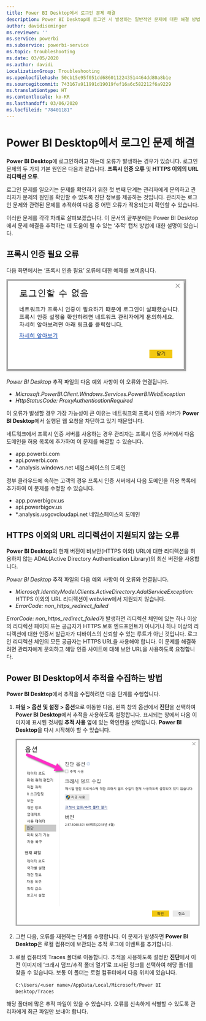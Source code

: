 ```yaml
---
title: Power BI Desktop에서 로그인 문제 해결
description: Power BI Desktop에 로그인 시 발생하는 일반적인 문제에 대한 해결 방법
author: davidiseminger
ms.reviewer: ''
ms.service: powerbi
ms.subservice: powerbi-service
ms.topic: troubleshooting
ms.date: 03/05/2020
ms.author: davidi
LocalizationGroup: Troubleshooting
ms.openlocfilehash: 50cb15e95f051dd6860112243514464dd80a8b1e
ms.sourcegitcommit: 743167a911991d19019fef16a6c582212f6a9229
ms.translationtype: HT
ms.contentlocale: ko-KR
ms.lasthandoff: 03/06/2020
ms.locfileid: "78401181"
---
```

# <a name="troubleshooting-sign-in-for-power-bi-desktop"></a>Power BI Desktop에서 로그인 문제 해결
**Power BI Desktop**에 로그인하려고 하는데 오류가 발생하는 경우가 있습니다. 로그인 문제의 두 가지 기본 원인은 다음과 같습니다. **프록시 인증 오류** 및 **HTTPS 이외의 URL 리디렉션 오류**. 

로그인 문제를 일으키는 문제를 확인하기 위한 첫 번째 단계는 관리자에게 문의하고 관리자가 문제의 원인을 확인할 수 있도록 진단 정보를 제공하는 것입니다. 관리자는 로그인 문제와 관련된 문제를 추적하여 다음 중 어떤 오류가 적용되는지 확인할 수 있습니다. 

이러한 문제를 각각 차례로 살펴보겠습니다. 이 문서의 끝부분에는 Power BI Desktop에서 문제 해결을 추적하는 데 도움이 될 수 있는 ‘추적’ 캡처 방법에 대한 설명이 있습니다. 


## <a name="proxy-authentication-required-error"></a>프록시 인증 필요 오류

다음 화면에서는 ‘프록시 인증 필요’ 오류에 대한 예제를 보여줍니다. 

![프록시 인증 오류에 대한 로그인 오류](media/desktop-troubleshooting-sign-in/desktop-tshoot-sign-in_01.png)

*Power BI Desktop* 추적 파일의 다음 예외 사항이 이 오류와 연결됩니다.

* *Microsoft.PowerBI.Client.Windows.Services.PowerBIWebException*
* *HttpStatusCode: ProxyAuthenticationRequired*

이 오류가 발생할 경우 가장 가능성이 큰 이유는 네트워크의 프록시 인증 서버가 **Power BI Desktop**에서 실행된 웹 요청을 차단하고 있기 때문입니다. 

네트워크에서 프록시 인증 서버를 사용하는 경우 관리자는 프록시 인증 서버에서 다음 도메인을 허용 목록에 추가하여 이 문제를 해결할 수 있습니다.

* app.powerbi.com
* api.powerbi.com
* *.analysis.windows.net 네임스페이스의 도메인

정부 클라우드에 속하는 고객의 경우 프록시 인증 서버에서 다음 도메인을 허용 목록에 추가하여 이 문제를 수정할 수 있습니다.

* app.powerbigov.us
* api.powerbigov.us
* *.analysis.usgovcloudapi.net 네임스페이스의 도메인

## <a name="non-https-url-redirect-not-supported-error"></a>HTTPS 이외의 URL 리디렉션이 지원되지 않는 오류

**Power BI Desktop**의 현재 버전이 비보안(HTTPS 이외) URL에 대한 리디렉션을 허용하지 않는 ADAL(Active Directory Authentication Library)의 최신 버전을 사용합니다. 

*Power BI Desktop* 추적 파일의 다음 예외 사항이 이 오류와 연결됩니다.

* *Microsoft.IdentityModel.Clients.ActiveDirectory.AdalServiceException:* HTTPS 이외의 URL 리디렉션이 webview에서 지원되지 않습니다.
* *ErrorCode: non_https_redirect_failed*

*ErrorCode: non_https_redirect_failed*가 발생하면 리디렉션 체인에 있는 하나 이상의 리디렉션 페이지 또는 공급자가 HTTPS 보호 엔드포인트가 아니거나 하나 이상의 리디렉션에 대한 인증서 발급자가 디바이스의 신뢰할 수 있는 루트가 아닌 것입니다. 로그인 리디렉션 체인의 모든 공급자는 HTTPS URL을 사용해야 합니다. 이 문제를 해결하려면 관리자에게 문의하고 해당 인증 사이트에 대해 보안 URL을 사용하도록 요청합니다. 

## <a name="how-to-collect-a-trace-in-power-bi-desktop"></a>Power BI Desktop에서 추적을 수집하는 방법

**Power BI Desktop**에서 추적을 수집하려면 다음 단계를 수행합니다.

1. **파일 > 옵션 및 설정 > 옵션**으로 이동한 다음, 왼쪽 창의 옵션에서 **진단**을 선택하여 **Power BI Desktop**에서 추적을 사용하도록 설정합니다. 표시되는 창에서 다음 이미지에 표시된 것처럼 **추적 사용** 옆에 있는 확인란을 선택합니다. **Power BI Desktop**을 다시 시작해야 할 수 있습니다.
   
   ![Power BI Desktop에서 추적 사용](media/desktop-troubleshooting-sign-in/desktop-tshoot-sign-in_02.png)

2. 그런 다음, 오류를 재현하는 단계를 수행합니다. 이 문제가 발생하면 **Power BI Desktop**은 로컬 컴퓨터에 보관되는 추적 로그에 이벤트를 추가합니다.

3. 로컬 컴퓨터의 Traces 폴더로 이동합니다. 추적을 사용하도록 설정한 **진단**에서 이전 이미지에 ‘크래시 덤프/추적 폴더 열기’로 표시된 링크를 선택하여 해당 폴더를 찾을 수 있습니다.  보통 이 폴더는 로컬 컴퓨터에서 다음 위치에 있습니다.

    `C:\Users/<user name>/AppData/Local/Microsoft/Power BI Desktop/Traces`

해당 폴더에 많은 추적 파일이 있을 수 있습니다. 오류를 신속하게 식별할 수 있도록 관리자에게 최근 파일만 보내야 합니다. 


